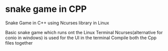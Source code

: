 # snake game in CPP
Snake Game in C++ using Ncurses library in Linux

Basic snake game which runs ont the Linux Terminal
Ncurses(alternative for conio in windows) is used for the UI in the terminal
Compile both the Cpp files together
